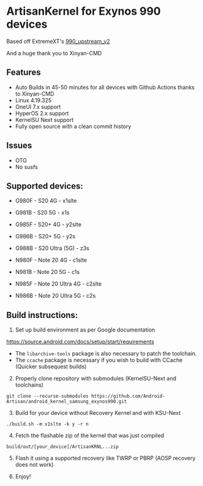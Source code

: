 # ArtisanKernel for Exynos 990 devices

Based off ExtremeXT's [990_upstream_v2](https://github.com/ExtremeXT/990_upstream_v2)

And a huge thank you to Xinyan-CMD

## Features
- Auto Builds in 45-50 minutes for all devices with Github Actions thanks to Xinyan-CMD
- Linux 4.19.325
- OneUI 7.x support
- HyperOS 2.x support
- KernelSU Next support
- Fully open source with a clean commit history
## Issues
- OTG
- No susfs
## Supported devices:

- G980F - S20 4G - x1slte

- G981B - S20 5G - x1s

- G985F - S20+ 4G - y2slte

- G986B - S20+ 5G - y2s

- G988B - S20 Ultra (5G) - z3s

- N980F - Note 20 4G - c1slte

- N981B - Note 20 5G - c1s

- N985F - Note 20 Ultra 4G - c2slte

- N986B - Note 20 Ultra 5G - c2s



## Build instructions:

1. Set up build environment as per Google documentation

https://source.android.com/docs/setup/start/requirements

* The `libarchive-tools` package is also necessary to patch the toolchain.
* The `ccache` package is necessary if you wish to build with CCache (Quicker subsequest builds)

2. Properly clone repository with submodules (KernelSU-Next and toolchains)

```git clone --recurse-submodules https://github.com/Android-Artisan/android_kernel_samsung_exynos990.git```

3. Build for your device without Recovery Kernel and with KSU-Next

```./build.sh -m x1slte -k y -r n```

4. Fetch the flashable zip of the kernel that was just compiled

```build/out/[your_device]/ArtisanKRNL...zip```

5. Flash it using a supported recovery like TWRP or PBRP (AOSP recovery does not work)

6. Enjoy!
